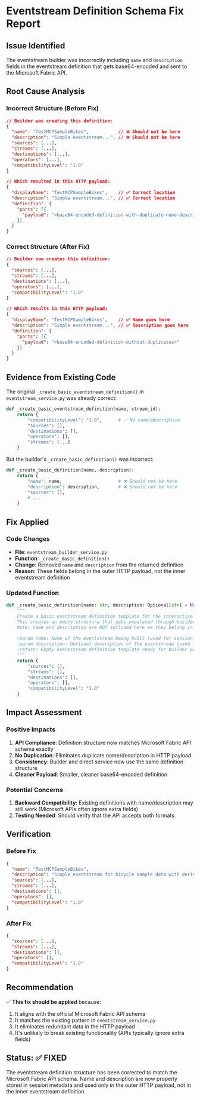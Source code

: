 # Eventstream Definition Schema Fix Report

## Issue Identified

The eventstream builder was incorrectly including `name` and `description` fields in the eventstream definition that gets base64-encoded and sent to the Microsoft Fabric API.

## Root Cause Analysis

### Incorrect Structure (Before Fix)
```json
// Builder was creating this definition:
{
  "name": "TestMCPSampleBikes",           // ❌ Should not be here
  "description": "Simple eventstream...", // ❌ Should not be here
  "sources": [...],
  "streams": [...],
  "destinations": [...],
  "operators": [...],
  "compatibilityLevel": "1.0"
}

// Which resulted in this HTTP payload:
{
  "displayName": "TestMCPSampleBikes",    // ✅ Correct location
  "description": "Simple eventstream...", // ✅ Correct location
  "definition": {
    "parts": [{
      "payload": "<base64-encoded-definition-with-duplicate-name-description>"
    }]
  }
}
```

### Correct Structure (After Fix)
```json
// Builder now creates this definition:
{
  "sources": [...],
  "streams": [...], 
  "destinations": [...],
  "operators": [...],
  "compatibilityLevel": "1.0"
}

// Which results in this HTTP payload:
{
  "displayName": "TestMCPSampleBikes",    // ✅ Name goes here
  "description": "Simple eventstream...", // ✅ Description goes here
  "definition": {
    "parts": [{
      "payload": "<base64-encoded-definition-without-duplicates>"
    }]
  }
}
```

## Evidence from Existing Code

The original `_create_basic_eventstream_definition()` in `eventstream_service.py` was already correct:
```python
def _create_basic_eventstream_definition(name, stream_id):
    return {
        "compatibilityLevel": "1.0",      # ✅ No name/description
        "sources": [],
        "destinations": [],
        "operators": [],
        "streams": [...]
    }
```

But the builder's `_create_basic_definition()` was incorrect:
```python
def _create_basic_definition(name, description):
    return {
        "name": name,                     # ❌ Should not be here
        "description": description,       # ❌ Should not be here
        "sources": [],
        # ...
    }
```

## Fix Applied

### Code Changes
- **File**: `eventstream_builder_service.py`
- **Function**: `_create_basic_definition()`
- **Change**: Removed `name` and `description` from the returned definition
- **Reason**: These fields belong in the outer HTTP payload, not the inner eventstream definition

### Updated Function
```python
def _create_basic_definition(name: str, description: Optional[str] = None) -> Dict[str, Any]:
    """
    Create a basic eventstream definition template for the interactive builder workflow.
    This creates an empty structure that gets populated through builder methods.
    Note: name and description are NOT included here as they belong in the outer HTTP payload.
    
    :param name: Name of the eventstream being built (used for session metadata only)
    :param description: Optional description of the eventstream (used for session metadata only)
    :return: Empty eventstream definition template ready for builder population
    """
    return {
        "sources": [],
        "streams": [],
        "destinations": [],
        "operators": [],
        "compatibilityLevel": "1.0"
    }
```

## Impact Assessment

### Positive Impacts
1. **API Compliance**: Definition structure now matches Microsoft Fabric API schema exactly
2. **No Duplication**: Eliminates duplicate name/description in HTTP payload
3. **Consistency**: Builder and direct service now use the same definition structure
4. **Cleaner Payload**: Smaller, cleaner base64-encoded definition

### Potential Concerns
1. **Backward Compatibility**: Existing definitions with name/description may still work (Microsoft APIs often ignore extra fields)
2. **Testing Needed**: Should verify that the API accepts both formats

## Verification

### Before Fix
```json
{
  "name": "TestMCPSampleBikes",
  "description": "Simple eventstream for bicycle sample data with derived stream", 
  "sources": [...],
  "streams": [...],
  "destinations": [],
  "operators": [],
  "compatibilityLevel": "1.0"
}
```

### After Fix  
```json
{
  "sources": [...],
  "streams": [...],
  "destinations": [],
  "operators": [],
  "compatibilityLevel": "1.0"
}
```

## Recommendation

✅ **This fix should be applied** because:
1. It aligns with the official Microsoft Fabric API schema
2. It matches the existing pattern in `eventstream_service.py`
3. It eliminates redundant data in the HTTP payload
4. It's unlikely to break existing functionality (APIs typically ignore extra fields)

## Status: ✅ FIXED

The eventstream definition structure has been corrected to match the Microsoft Fabric API schema. Name and description are now properly stored in session metadata and used only in the outer HTTP payload, not in the inner eventstream definition.
